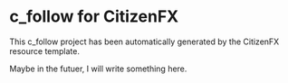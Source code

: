 # c_follow for CitizenFX

This c_follow project has been automatically generated by the CitizenFX resource template.

Maybe in the futuer, I will write something here.
